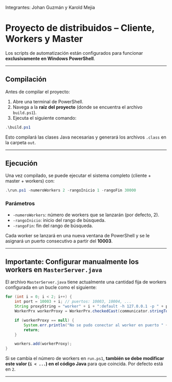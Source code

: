 Integrantes: Johan Guzmán y Karold Mejia

# Proyecto de distribuidos – Cliente, Workers y Master

Los scripts de automatización están configurados para funcionar **exclusivamente en Windows PowerShell**.  

---

## Compilación

Antes de compilar el proyecto:

1. Abre una terminal de PowerShell.
2. Navega a la **raíz del proyecto** (donde se encuentra el archivo `build.ps1`).
3. Ejecuta el siguiente comando:

```powershell
.\build.ps1
````

Esto compilará las clases Java necesarias y generará los archivos `.class` en la carpeta `out`.

---

## Ejecución

Una vez compilado, se puede ejecutar el sistema completo (cliente + master + workers) con:

```powershell
.\run.ps1 -numeroWorkers 2 -rangoInicio 1 -rangoFin 30000
```

### Parámetros

* `-numeroWorkers`: número de workers que se lanzarán (por defecto, 2).
* `-rangoInicio`: inicio del rango de búsqueda.
* `-rangoFin`: fin del rango de búsqueda.

Cada worker se lanzará en una nueva ventana de PowerShell y se le asignará un puerto consecutivo a partir del **10003**.

---

## Importante: Configurar manualmente los workers en `MasterServer.java`

El archivo `MasterServer.java` tiene actualmente una cantidad fija de workers configurada en un bucle como el siguiente:

```java
for (int i = 0; i < 2; i++) {
    int port = 10003 + i; // puertos: 10003, 10004, ...
    String proxyString = "worker" + i + ":default -h 127.0.0.1 -p " + port;
    WorkerPrx workerProxy = WorkerPrx.checkedCast(communicator.stringToProxy(proxyString));

    if (workerProxy == null) {
        System.err.println("No se pudo conectar al worker en puerto " + port);
        return;
    }

    workers.add(workerProxy);
}
```

Si se cambia el número de workers en `run.ps1`, **también se debe modificar este valor (`i < ...`) en el código Java** para que coincida.
Por defecto está en `2`.

---
